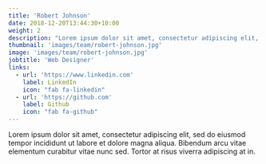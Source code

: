 ```yaml
---
title: 'Robert Johnson'
date: 2018-12-20T13:44:30+10:00
weight: 2
description: "Lorem ipsum dolor sit amet, consectetur adipiscing elit, sed do eiusmod tempor incididunt ut labore et dolore magna aliqua."
thumbnail: 'images/team/robert-johnson.jpg'
image: 'images/team/robert-johnson.jpg'
jobtitle: 'Web Designer'
links:
  - url: 'https://www.linkedin.com'
    label: LinkedIn
    icon: "fab fa-linkedin"
  - url: 'https://github.com'
    label: Github
    icon: "fab fa-github"
---
```


Lorem ipsum dolor sit amet, consectetur adipiscing elit, sed do eiusmod tempor incididunt ut labore et dolore magna aliqua. Bibendum arcu vitae elementum curabitur vitae nunc sed. Tortor at risus viverra adipiscing at in.
